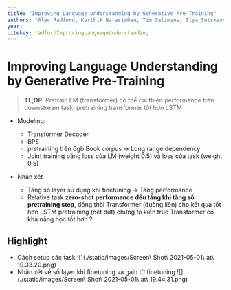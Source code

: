 ```yaml
---
title: "Improving Language Understanding by Generative Pre-Training"
authors: "Alec Radford, Karthik Narasimhan, Tim Salimans, Ilya Sutskever"
year: 
citekey: radfordImprovingLanguageUnderstanding
---
```


# Improving Language Understanding by Generative Pre-Training
> **TL;DR**:  Pretrain LM (transformer) có thể cải thiện performance trên downstream task, pretraining transformer tốt hơn LSTM 

- Modeling:
  - Transformer Decoder
  - BPE
  - pretraining trên 6gb Book corpus -> Long range dependency
  - Joint training bằng loss của LM (weight 0.5) và loss của task (weight 0.5)

- Nhận xét
    - Tăng số layer sử dụng khi finetuning -> Tăng performance
    - Relative task **zero-shot performance đều tăng khi tăng số pretraining step**, đồng thời Transformer (đường liền) cho kết quả tốt hơn LSTM pretraining (nét đứt) chứng tỏ kiến trúc Transformer có khả năng học tốt hơn ?


## Highlight
- Cách setup các task ![](./static/images/Screen\ Shot\ 2021-05-01\ at\ 19.33.20.png)
- Nhận xét về số layer khi finetuning và gain từ finetuning ![](./static/images/Screen\ Shot\ 2021-05-01\ at\ 19.44.31.png)